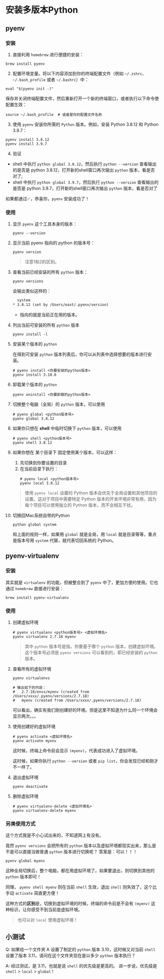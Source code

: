# 安装多版本Python

## pyenv

### 安装

1. 直接利用 `homebrew` 进行便捷的安装：

```shell
brew install pyenv
```

2. 配置环境变量。将以下内容添加到你的终端配置文件（例如 `~/.zshrc`、`~/.bash_profile` 或者 `~/.bashrc`）中：

```shell
eval "$(pyenv init -)"
```

保存并关闭终端配置文件，然后重新打开一个新的终端窗口，或者执行以下命令使配置生效：

```shell
source ~/.bash_profile  # 或者是你的配置文件名称
```


3. 使用 `pyenv` 安装你所需的 `Python` 版本。例如，安装 Python 3.8.12 和 Python 3.9.7：

```shell
pyenv install 3.8.12
pyenv install 3.9.7
```

4. 验证

- shell 中执行 ```python global 3.8.12```，然后执行 ```python --version``` 查看输出的是否是 python 3.8.12，打开新的shell窗口再次输出 `python` 版本，看是否对了;
- shell 中执行 ```python global 3.9.7```，然后执行 ```python --version``` 查看输出的是否是 python 3.9.7，打开新的shell窗口再次输出 `python` 版本，看是否对了

如果都通过✅，恭喜你，`pyenv` 安装成功了！


### 使用

1. 显示 `pyenv` 这个工具本身的版本：

    ```shell
    pyenv --version
    ```

2. 显示当前 pyenv 指向的 python 的版本号：

    ```shell
    pyenv version
    ```

    > 注意1和2的区别。

3. 查看当前已经安装的所有 `python` 版本：

    ```shell
    pyenv versions
    ```

    会输出类似这样的：

    ```txt
      system
    * 3.8.12 (set by /Users/east/.pyenv/version)
    ```

    * 指向的就是当前正在用的版本。

4. 列出当前可安装的所有 `python` 版本

    ```shell
    pyenv install -l
    ```

5. 安装某个版本的 `python`

    在得到可安装 `python` 版本列表后，你可以从列表中选择想要的版本进行安装。

    ```shell
    # pyenv install <你要安装的python版本>
    pyenv install 3.10.6
    ```

6. 卸载某个版本的 `python`

    ```shell
    pyenv uninstall <你要卸载的python版本>
    ```

7. 切换整个电脑（全局）的 `python` 版本，可以使用

    ```shell
    # pyenv global <python版本号>
    pyenv global 3.8.12
    ```

8. 如果你只想在 **shell** 中临时切换下 `python` 版本，可以使用

    ```shell
    # pyenv shell <python版本号>
    pyenv shell 3.8.12
    ```

9. 如果你想在 某个目录下 固定使用某个版本，可以这样：
    1. 先切换到你要设置的目录
    2. 在当前目录下执行：
        ```shell
        # pyenv local <python版本号>
        pyenv local 3.8.12
        ```
    > 使用 `pyenv local` 设置的 Python 版本会优先于全局设置和其他项目的设置。这对于项目中需要特定 Python 版本的开发环境非常有用，因为每个项目可以使用独立的 Python 版本，而不会相互干扰。

10. 切换回Mac系统自带的Python

    ```shell
    python global system
    ```

    和上面的规则一样，如果用 `global` 就是全局，用 `local` 就是目录等等，重点是版本号用 `system` 代替，就代表切回系统的 Python。


## pyenv-virtualenv

### 安装

其实就是 `virtualenv` 的功能，但被整合到了 `pyenv` 中了，更加方便的使用。它也通过 `homebrew` 直接进行安装：

```shell
brew install pyenv-virtualenv
```

### 使用

1. 创建虚拟环境

    ```shell
    # pyenv virtualenv <python版本号> <虚拟环境名>
    pyenv virtualenv 2.7.18 myenv
    ```
    > 其中 `python` 版本号是指，你要基于哪个 `python` 版本，创建虚拟环境。这个版本号必须是 ```pyenv versions``` 可以看到的，即已经安装的 `python` 版本。

2. 查看所有的虚拟环境

    ```shell
    pyenv virtualenvs

    # 输出如下的内容：
    #   2.7.18/envs/myenv (created from /Users/xxxx/.pyenv/versions/2.7.18)
    #   myenv (created from /Users/xxxx/.pyenv/versions/2.7.18)
    ```

    可以看出，确实有我们刚创建好的环境。但是这里不知道为什么同一个环境会显示两次。。。

3. 使用创建好的虚拟环境

    ```shell
    # pyenv activate <虚拟环境名>
    pyenv activate myenv
    ``` 

    这时候，终端上命令前会显示 `(myenv)`，代表成功进入了虚拟环境。

    这时候，如果你执行 ```python --version``` 或者 ```pip list```，你会发现已经和刚才不一样了。

4. 退出虚拟环境

    ```shell
    pyenv deactivate
    ``` 

5. 删除虚拟环境

    ```shell
    # pyenv virtualenv-delete <虚拟环境名>
    pyenv virtualenv-delete myenv
    ```


### 另类使用方式

这个方式我是不小心试出来的，不知道网上有没有。

竟然 ```pyenv versions``` 会把所有的 `python` 版本以及虚拟环境都现实出来，那么是不是可以直接当做普通 `python` 版本进行切换呢？ 答案是：可以！！！

```shell
pyenv global myenv
```

这种全局切换后，整个电脑，都在用虚拟环境了。如果要退出，则切换到其他的 `python` 版本即可！

同理， ```pyenv shell myenv``` 则在当前 `shell` 生效，退出 `shell` 则失效了，这个比手动 `activate` 简直更方便！ 

这种方式的**区别**是，切换到虚拟环境的时候，终端的命令前是不会有 `(myenv)` 这种标识，让你感受不到当前是虚拟环境。

> 也可以对 `local` 使用虚拟环境！


## 小测试

Q: 如果给一个文件夹 A 设置了制定的 `python` 版本 3.10，这时候又对当前 `shell` 设置了版本 3.11，请问在这个文件夹现在是以多少 `python` 版本执行？

A: 经过测试，是 3.11，也就是说 `shell` 的优先级是更高的。 进一步说，优先级是 `shell` > `local` > `global` !